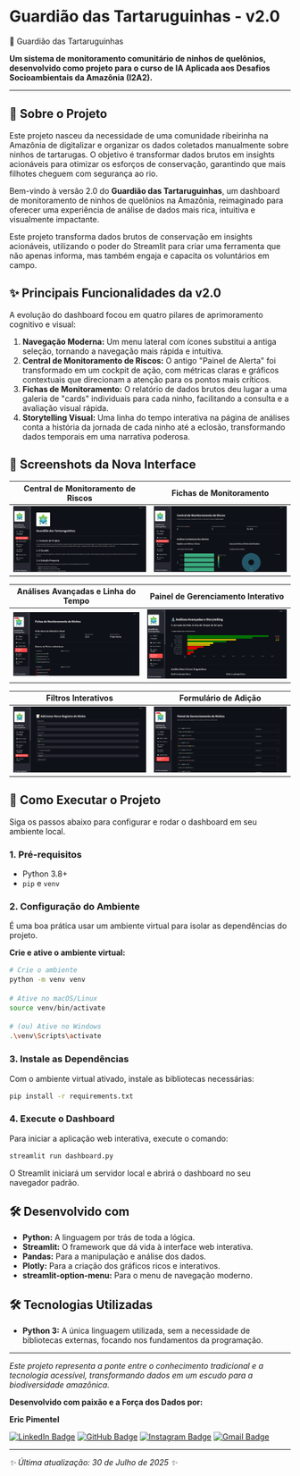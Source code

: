 
# Guardião das Tartaruguinhas - v2.0


🐢 Guardião das Tartaruguinhas

**Um sistema de monitoramento comunitário de ninhos de quelônios, desenvolvido como projeto para o curso de IA Aplicada aos Desafios Socioambientais da Amazônia (I2A2).**

---

## 📜 Sobre o Projeto

Este projeto nasceu da necessidade de uma comunidade ribeirinha na Amazônia de digitalizar e organizar os dados coletados manualmente sobre ninhos de tartarugas. O objetivo é transformar dados brutos em insights acionáveis para otimizar os esforços de conservação, garantindo que mais filhotes cheguem com segurança ao rio.


Bem-vindo à versão 2.0 do **Guardião das Tartaruguinhas**, um dashboard de monitoramento de ninhos de quelônios na Amazônia, reimaginado para oferecer uma experiência de análise de dados mais rica, intuitiva e visualmente impactante.

Este projeto transforma dados brutos de conservação em insights acionáveis, utilizando o poder do Streamlit para criar uma ferramenta que não apenas informa, mas também engaja e capacita os voluntários em campo.

## ✨ Principais Funcionalidades da v2.0

A evolução do dashboard focou em quatro pilares de aprimoramento cognitivo e visual:

1.  **Navegação Moderna:** Um menu lateral com ícones substitui a antiga seleção, tornando a navegação mais rápida e intuitiva.
2.  **Central de Monitoramento de Riscos:** O antigo "Painel de Alerta" foi transformado em um cockpit de ação, com métricas claras e gráficos contextuais que direcionam a atenção para os pontos mais críticos.
3.  **Fichas de Monitoramento:** O relatório de dados brutos deu lugar a uma galeria de "cards" individuais para cada ninho, facilitando a consulta e a avaliação visual rápida.
4.  **Storytelling Visual:** Uma linha do tempo interativa na página de análises conta a história da jornada de cada ninho até a eclosão, transformando dados temporais em uma narrativa poderosa.

## 📸 Screenshots da Nova Interface

| Central de Monitoramento de Riscos | Fichas de Monitoramento |
| :---: | :---: |
| ![Tela 01](assets/screenshots/tela01.png) | ![Tela 02](assets/screenshots/tela02.png) |

| Análises Avançadas e Linha do Tempo | Painel de Gerenciamento Interativo |
| :---: | :---: |
| ![Tela 03](assets/screenshots/tela03.png) | ![Tela 04](assets/screenshots/tela04.png) |

| Filtros Interativos | Formulário de Adição |
| :---: | :---: |
| ![Tela 05](assets/screenshots/tela05.png) | ![Tela 06](assets/screenshots/tela06.png) |

## 🚀 Como Executar o Projeto

Siga os passos abaixo para configurar e rodar o dashboard em seu ambiente local.

### 1. Pré-requisitos

- Python 3.8+
- `pip` e `venv`

### 2. Configuração do Ambiente

É uma boa prática usar um ambiente virtual para isolar as dependências do projeto.

**Crie e ative o ambiente virtual:**

```bash
# Crie o ambiente
python -m venv venv

# Ative no macOS/Linux
source venv/bin/activate

# (ou) Ative no Windows
.\venv\Scripts\activate
```

### 3. Instale as Dependências

Com o ambiente virtual ativado, instale as bibliotecas necessárias:

```bash
pip install -r requirements.txt
```

### 4. Execute o Dashboard

Para iniciar a aplicação web interativa, execute o comando:

```bash
streamlit run dashboard.py
```

O Streamlit iniciará um servidor local e abrirá o dashboard no seu navegador padrão.

## 🛠️ Desenvolvido com

*   **Python:** A linguagem por trás de toda a lógica.
*   **Streamlit:** O framework que dá vida à interface web interativa.
*   **Pandas:** Para a manipulação e análise dos dados.
*   **Plotly:** Para a criação dos gráficos ricos e interativos.
*   **streamlit-option-menu:** Para o menu de navegação moderno.

## 🛠️ Tecnologias Utilizadas

* **Python 3:** A única linguagem utilizada, sem a necessidade de bibliotecas externas, focando nos fundamentos da programação.

---
_Este projeto representa a ponte entre o conhecimento tradicional e a tecnologia acessível, transformando dados em um escudo para a biodiversidade amazônica._

**Desenvolvido com paixão e a Força dos Dados por:**

**Eric Pimentel**

[![LinkedIn Badge](https://img.shields.io/badge/LinkedIn-0077B5?style=for-the-badge&logo=linkedin&logoColor=white)](https://www.linkedin.com/in/eric-np-santos/)
[![GitHub Badge](https://img.shields.io/badge/GitHub-100000?style=for-the-badge&logo=github&logoColor=white)](https://github.com/enps2015)
[![Instagram Badge](https://img.shields.io/badge/Instagram-E4405F?style=for-the-badge&logo=instagram&logoColor=white)](https://www.instagram.com/eric.n.pimentel/)
[![Gmail Badge](https://img.shields.io/badge/Gmail-D14836?style=for-the-badge&logo=gmail&logoColor=white)](mailto:enps2006@gmail.com)

---

*✨ Última atualização: 30 de Julho de 2025 ✨*


